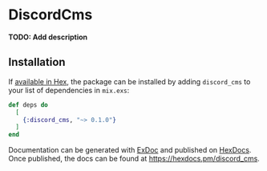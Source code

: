 # DiscordCms

**TODO: Add description**

## Installation

If [available in Hex](https://hex.pm/docs/publish), the package can be installed
by adding `discord_cms` to your list of dependencies in `mix.exs`:

```elixir
def deps do
  [
    {:discord_cms, "~> 0.1.0"}
  ]
end
```

Documentation can be generated with [ExDoc](https://github.com/elixir-lang/ex_doc)
and published on [HexDocs](https://hexdocs.pm). Once published, the docs can
be found at <https://hexdocs.pm/discord_cms>.

